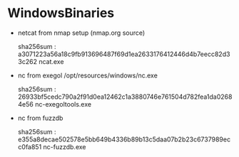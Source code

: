 # WindowsBinaries

- netcat from nmap setup (nmap.org source)

  sha256sum : a3071223a56a18c9fb913696487f69d1ea2633176412446d4b7eecc82d33c262  ncat.exe

- nc from exegol /opt/resources/windows/nc.exe

  sha256sum : 26933bf5cedc790a2f91d0ea12462c1a3880746e761504d782fea1da02684e56  nc-exegoltools.exe

- nc from fuzzdb

  sha256sum : e355a8decae502578e5bb649b4336b89b13c5daa07b2b23c6737989ecc0fa851  nc-fuzzdb.exe
